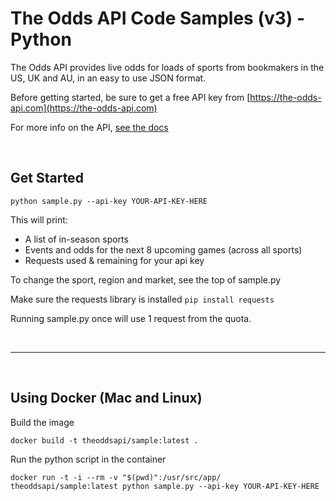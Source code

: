 # The Odds API Code Samples (v3) - Python

The Odds API provides live odds for loads of sports from bookmakers in the US, UK and AU, in an easy to use JSON format.

Before getting started, be sure to get a free API key from [https://the-odds-api.com](https://the-odds-api.com)

For more info on the API, [see the docs](https://the-odds-api.com/liveapi/guides/v3/)

<br />

## Get Started


`python sample.py --api-key YOUR-API-KEY-HERE`

This will print:
- A list of in-season sports
- Events and odds for the next 8 upcoming games (across all sports)
- Requests used & remaining for your api key

To change the sport, region and market, see the top of sample.py

Make sure the requests library is installed `pip install requests`

Running sample.py once will use 1 request from the quota.

<br />

---

<br />

## Using Docker (Mac and Linux)

Build the image

`docker build -t theoddsapi/sample:latest .`

Run the python script in the container

`docker run -t -i --rm -v "$(pwd)":/usr/src/app/ theoddsapi/sample:latest python sample.py --api-key YOUR-API-KEY-HERE`
